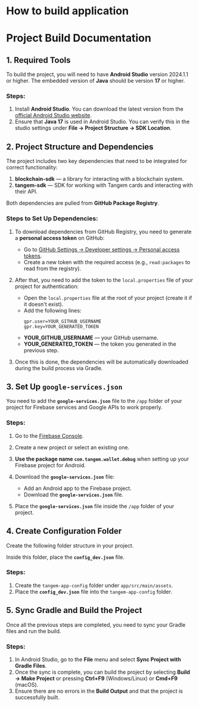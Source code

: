 # **How to build application**

# Project Build Documentation

## 1. Required Tools
To build the project, you will need to have **Android Studio** version 2024.1.1 or higher. The embedded version of **Java** should be version **17** or higher.

### Steps:
1. Install **Android Studio**. You can download the latest version from the [official Android Studio website](https://developer.android.com/studio).
2. Ensure that **Java 17** is used in Android Studio. You can verify this in the studio settings under **File → Project Structure → SDK Location**.

## 2. Project Structure and Dependencies
The project includes two key dependencies that need to be integrated for correct functionality:

1. **blockchain-sdk** — a library for interacting with a blockchain system.
2. **tangem-sdk** — SDK for working with Tangem cards and interacting with their API.

Both dependencies are pulled from **GitHub Package Registry**.

### Steps to Set Up Dependencies:
1. To download dependencies from GitHub Registry, you need to generate a **personal access token** on GitHub:
    - Go to [GitHub Settings → Developer settings → Personal access tokens](https://github.com/settings/tokens).
    - Create a new token with the required access (e.g., `read:packages` to read from the registry).

2. After that, you need to add the token to the `local.properties` file of your project for authentication:
    - Open the `local.properties` file at the root of your project (create it if it doesn't exist).
    - Add the following lines:
      ```properties
      gpr.user=YOUR_GITHUB_USERNAME
      gpr.key=YOUR_GENERATED_TOKEN
      ```
    - **YOUR_GITHUB_USERNAME** — your GitHub username.
    - **YOUR_GENERATED_TOKEN** — the token you generated in the previous step.

3. Once this is done, the dependencies will be automatically downloaded during the build process via Gradle.

## 3. Set Up `google-services.json`
You need to add the **`google-services.json`** file to the `/app` folder of your project for Firebase services and Google APIs to work properly.

### Steps:
1. Go to the [Firebase Console](https://console.firebase.google.com/).
2. Create a new project or select an existing one.
3. **Use the package name `com.tangem.wallet.debug`** when setting up your Firebase project for Android.
4. Download the **`google-services.json`** file:
    - Add an Android app to the Firebase project.
    - Download the **`google-services.json`** file.

5. Place the **`google-services.json`** file inside the `/app` folder of your project.

## 4. Create Configuration Folder
Create the following folder structure in your project.

Inside this folder, place the **`config_dev.json`** file.

### Steps:
1. Create the `tangem-app-config` folder under `app/src/main/assets`.
2. Place the **`config_dev.json`** file into the `tangem-app-config` folder.

## 5. Sync Gradle and Build the Project
Once all the previous steps are completed, you need to sync your Gradle files and run the build.

### Steps:
1. In Android Studio, go to the **File** menu and select **Sync Project with Gradle Files**.
2. Once the sync is complete, you can build the project by selecting **Build → Make Project** or pressing **Ctrl+F9** (Windows/Linux) or **Cmd+F9** (macOS).
3. Ensure there are no errors in the **Build Output** and that the project is successfully built.
